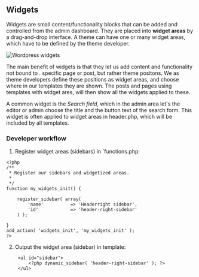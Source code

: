 ## Widgets

Widgets are small content/functionality blocks that can be added and controlled from the admin dashboard. They are placed into **widget areas** by a drag-and-drop interface. A theme can have one or many widget areas, which have to be defined by the theme developer.

![Wordpress widgets]({{site.baseurl}}//wordpress-widgets1.png)

The main benefit of widgets is that they let us add content and functionality not bound to . specific page or post, but rather theme positons. We as theme developers define these positions as widget areas, and choose where in our templates they are shown. The posts and pages using templates with widget ares, will then show all the widgets applied to these.

A common widget is the *Search field*, which in the admin area let's the editor or admin choose the title and the button text of the search form. This widget is often applied to widget areas in header.php, which will be included by all templates.

### Developer workflow
1. Register widget areas (sidebars) in `functions.php:
		
```
<?php
/**
 * Register our sidebars and widgetized areas.
 *
 */
function my_widgets_init() {

	register_sidebar( array(
		'name'          => 'Headerright sidebar',
		'id'            => 'header-right-sidebar'
	) );

}
add_action( 'widgets_init', 'my_widgets_init' );
?>
```

2. Output the widget area (sidebar) in template:
		
        <ul id="sidebar">
			<?php dynamic_sidebar( 'header-right-sidebar' ); ?>
        </ul>
    
